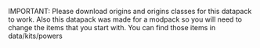 IMPORTANT: Please download origins and origins classes for this datapack to work. 
Also this datapack was made for a modpack so you will need to change the items that you start with. You can find those items in data/kits/powers
